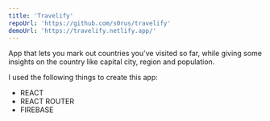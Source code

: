 ```yaml
---
title: 'Travelify'
repoUrl: 'https://github.com/s0rus/travelify'
demoUrl: 'https://travelify.netlify.app/'
---
```


App that lets you mark out countries you've visited so far, while giving some insights on the country like capital city, region and population.

I used the following things to create this app:

- REACT
- REACT ROUTER
- FIREBASE
